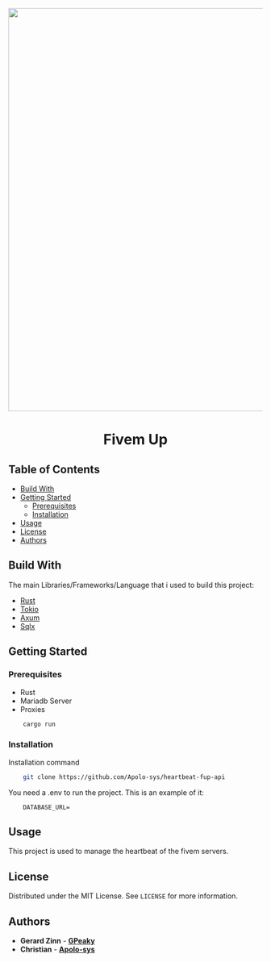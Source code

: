 <p align="center">
    <img src="https://panel.fivemup.io/static/images/logo.gif" style="width:20vh;" >
</p>
<h1 align="center">Fivem Up</h1>

## Table of Contents

- [Build With](#build-with)
- [Getting Started](#getting-started)
  - [Prerequisites](#prerequisites)
  - [Installation](#installation)
- [Usage](#usage)
- [License](#license)
- [Authors](#authors)

## Build With

The main Libraries/Frameworks/Language that i used to build this project:

- [Rust](https://www.rust-lang.org/)
- [Tokio](https://tokio.rs/)
- [Axum](https://crates.io/crates/axum)
- [Sqlx](https://crates.io/crates/sqlx)

## Getting Started

### Prerequisites

- Rust
- Mariadb Server
- Proxies

```sh
    cargo run
```

### Installation

Installation command

```sh
    git clone https://github.com/Apolo-sys/heartbeat-fup-api
```

You need a .env to run the project. This is an example of it:

```env
    DATABASE_URL=
```

## Usage

This project is used to manage the heartbeat of the fivem servers.

## License

Distributed under the MIT License. See `LICENSE` for more information.

## Authors

- **Gerard Zinn** - **[GPeaky](https://github.com/GPeaky)**
- **Christian** - **[Apolo-sys](https://github.com/apolo-sys)**
